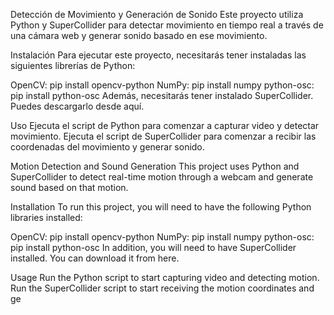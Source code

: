 Detección de Movimiento y Generación de Sonido
Este proyecto utiliza Python y SuperCollider para detectar movimiento en tiempo real a través de una cámara web y generar sonido basado en ese movimiento.

Instalación
Para ejecutar este proyecto, necesitarás tener instaladas las siguientes librerías de Python:

OpenCV: pip install opencv-python
NumPy: pip install numpy
python-osc: pip install python-osc
Además, necesitarás tener instalado SuperCollider. Puedes descargarlo desde aquí.

Uso
Ejecuta el script de Python para comenzar a capturar video y detectar movimiento.
Ejecuta el script de SuperCollider para comenzar a recibir las coordenadas del movimiento y generar sonido.


Motion Detection and Sound Generation
This project uses Python and SuperCollider to detect real-time motion through a webcam and generate sound based on that motion.

Installation
To run this project, you will need to have the following Python libraries installed:

OpenCV: pip install opencv-python
NumPy: pip install numpy
python-osc: pip install python-osc
In addition, you will need to have SuperCollider installed. You can download it from here.

Usage
Run the Python script to start capturing video and detecting motion.
Run the SuperCollider script to start receiving the motion coordinates and ge
